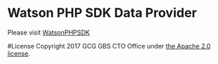 # Watson PHP SDK Data Provider

Please visit [WatsonPHPSDK](https://github.com/CognitiveBuild/WatsonPHPSDK)

#License
Copyright 2017 GCG GBS CTO Office under [the Apache 2.0 license](LICENSE).
